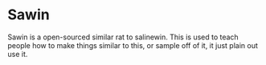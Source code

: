# Sawin
Sawin is a open-sourced similar rat to salinewin. This is used to teach people how to make things similar to this, or sample off of it, it just plain out use it.
